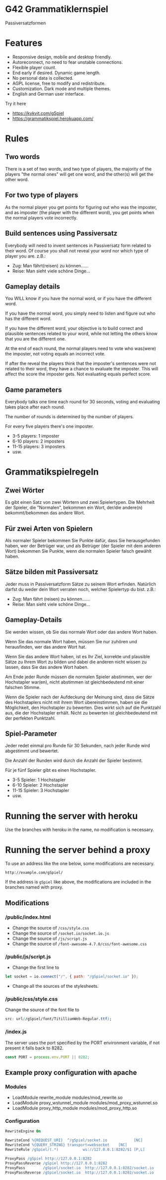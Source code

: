 # G42 Grammatiklernspiel

Passiversatzformen

# Features

- Responsive design, mobile and desktop friendly.
- Autoreconnect, no need to fear unstable connections.
- Flexible player count.
- End early if desired. Dynamic game length.
- No personal data is collected.
- AGPL license, free to modify and redistribute.
- Customization. Dark mode and multiple themes.
- English and German user interface.

Try it here
- https://kykvit.com/gSpiel
- https://grammatikspiel.herokuapp.com/

# Rules

## Two words
There is a set of two words, and two type of players, the majority of the players "the normal ones" will get one word, and the other(s) will get the other word.

## For two type of players
As the normal player you get points for figuring out who was the imposter, and as imposter (the player with the different word), you get points when the normal players vote incorrectly.

## Build sentences using Passiversatz
Everybody will need to invent sentences in Passiversatz form related to their word. Of course you shall not reveal your word nor which type of player you are.
z.B.:
- Zug:  Man fährt(reisen) zu können......
- Reise: Man sieht viele schöne Dinge...

## Gameplay details
You WILL know if you have the normal word, or if you have the different word.

If you have the normal word, you simply need to listen and figure out who has the different word.

If you have the different word, your objective is to build correct and plausible sentences related to your word, while not letting the others know that you are the different one.

At the end of each round, the normal players need to vote who was(were) the imposter, not voting equals an incorrect vote.

If after the reveal the players think that the imposter's sentences were not related to their word, they have a chance to evaluate the imposter. This will affect the score the imposter gets. Not evaluating equals perfect score.

## Game parameters
Everybody talks one time each round for 30 seconds, voting and evaluating takes place after each round.

The number of rounds is determined by the number of players.

For every five players there's one imposter.
- 3-5 players: 1 imposter
- 6-10 players: 2 imposters
- 11-15 players: 3 imposters
- usw.

# Grammatikspielregeln

## Zwei Wörter
Es gibt einen Satz von zwei Wörtern und zwei Spielertypen. Die Mehrheit der Spieler, die "Normalen", bekommen ein Wort, der/die andere(n) bekommt/bekommen das andere Wort.

## Für zwei Arten von Spielern
Als normaler Spieler bekommen Sie Punkte dafür, dass Sie herausgefunden haben, wer der Betrüger war, und als Betrüger (der Spieler mit dem anderen Wort) bekommen Sie Punkte, wenn die normalen Spieler falsch gewählt haben.

## Sätze bilden mit Passiversatz
Jeder muss in Passiversatzform Sätze zu seinem Wort erfinden. Natürlich darfst du weder dein Wort verraten noch, welcher Spielertyp du bist.
z.B.:
- Zug:  Man fährt (reisen) zu können......
- Reise: Man sieht viele schöne Dinge...

## Gameplay-Details
Sie werden wissen, ob Sie das normale Wort oder das andere Wort haben.

Wenn Sie das normale Wort haben, müssen Sie nur zuhören und herausfinden, wer das andere Wort hat.

Wenn Sie das andere Wort haben, ist es Ihr Ziel, korrekte und plausible Sätze zu Ihrem Wort zu bilden und dabei die anderen nicht wissen zu lassen, dass Sie das andere Wort haben.

Am Ende jeder Runde müssen die normalen Spieler abstimmen, wer der Hochstapler war(en), nicht abstimmen ist gleichbedeutend mit einer falschen Stimme.

Wenn die Spieler nach der Aufdeckung der Meinung sind, dass die Sätze des Hochstaplers nicht mit ihrem Wort übereinstimmen, haben sie die Möglichkeit, den Hochstapler zu bewerten. Dies wirkt sich auf die Punktzahl aus, die der Hochstapler erhält. Nicht zu bewerten ist gleichbedeutend mit der perfekten Punktzahl.

## Spiel-Parameter
Jeder redet einmal pro Runde für 30 Sekunden, nach jeder Runde wird abgestimmt und bewertet.

Die Anzahl der Runden wird durch die Anzahl der Spieler bestimmt.

Für je fünf Spieler gibt es einen Hochstapler.
- 3-5 Spieler: 1 Hochstapler
- 6-10 Spieler: 2 Hochstapler
- 11-15 Spieler: 3 Hochstapler
- usw.

# Running the server with heroku

Use the branches with heroku in the name, no modification is necessary.

# Running the server behind a proxy

To use an address like the one below, some modifications are necessary. 
```
http://example.com/gSpiel/
```
If the address is ```gSpiel``` like above, the modifications are included in the branches named with proxy.

## Modifications

### /public/index.html

- Change the source of ```/css/style.css```
- Change the source of ```/socket.io/socket.io.js```
- Change the source of ```/js/script.js```
- Change the source of ```/font-awesome-4.7.0/css/font-awesome.css```

### /public/js/script.js

- Change the first line to

```js
let socket = io.connect("/", { path: "/gSpiel/socket.io" });
```
- Change all the sources of the stylesheets.

### /public/css/style.css

Change the source of the font file to
```css
src: url(/gSpiel/font/TitilliumWeb-Regular.ttf);
```

### /index.js

The server uses the port specified by the PORT environment variable, if not present it falls back to 8282.

```js
const PORT = process.env.PORT || 8282;
```

## Example proxy configuration with apache

### Modules 

- LoadModule rewrite_module modules/mod_rewrite.so
- LoadModule proxy_wstunnel_module modules/mod_proxy_wstunnel.so
- LoadModule proxy_http_module modules/mod_proxy_http.so

### Configuration
```apache
RewriteEngine On

RewriteCond %{REQUEST_URI}  ^/gSpiel/socket.io            [NC]
RewriteCond %{QUERY_STRING} transport=websocket    [NC]
RewriteRule /gSpiel/(.*)           ws://127.0.0.1:8282/$1 [P,L]

ProxyPass /gSpiel http://127.0.0.1:8282
ProxyPassReverse /gSpiel http://127.0.0.1:8282
ProxyPass        /gSpiel/socket.io  http://127.0.0.1:8282/socket.io
ProxyPassReverse /gSpiel/socket.io  http://127.0.0.1:8282/socket.io
```
